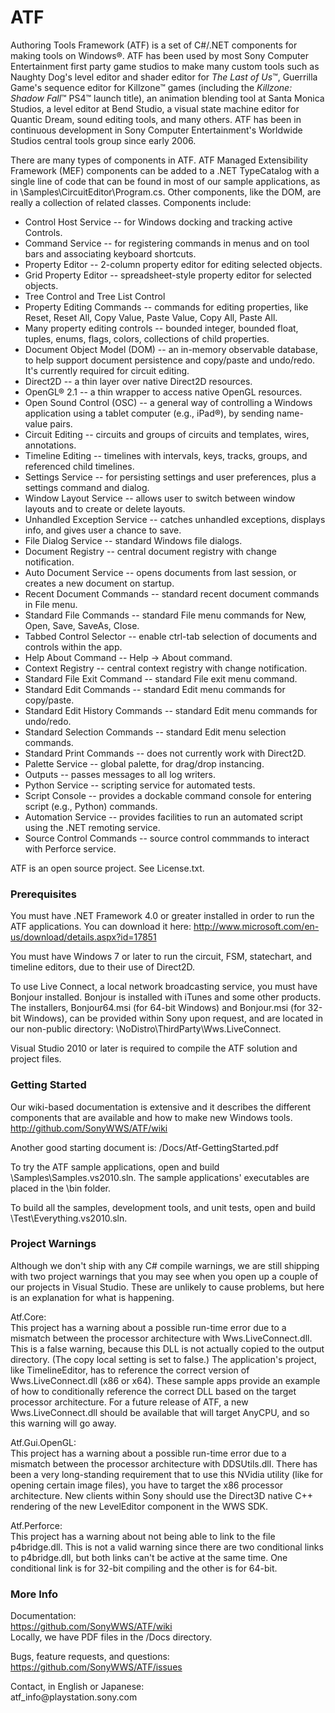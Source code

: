 ATF
===
Authoring Tools Framework (ATF) is a set of C#/.NET components for making tools on Windows&reg;. ATF has been used by most Sony Computer Entertainment first party game studios to make many custom tools such as Naughty Dog's level editor and shader editor for _The Last of Us_&trade;, Guerrilla Game's sequence editor for Killzone&trade; games (including the _Killzone: Shadow Fall_&trade; PS4&trade; launch title), an animation blending tool at Santa Monica Studios, a level editor at Bend Studio, a visual state machine editor for Quantic Dream, sound editing tools, and many others. ATF has been in continuous development in Sony Computer Entertainment's Worldwide Studios central tools group since early 2006.

There are many types of components in ATF. ATF Managed Extensibility Framework (MEF) components can be added to a .NET TypeCatalog with a single line of code that can be found in most of our sample applications, as in \Samples\CircuitEditor\Program.cs. Other components, like the DOM, are really a collection of related classes. Components include:

* Control Host Service -- for Windows docking and tracking active Controls.
* Command Service -- for registering commands in menus and on tool bars and associating keyboard shortcuts.
* Property Editor -- 2-column property editor for editing selected objects.
* Grid Property Editor -- spreadsheet-style property editor for selected objects.
* Tree Control and Tree List Control
* Property Editing Commands -- commands for editing properties, like Reset, Reset All, Copy Value, Paste Value, Copy All, Paste All.
* Many property editing controls -- bounded integer, bounded float, tuples, enums, flags, colors, collections of child properties.
* Document Object Model (DOM) -- an in-memory observable database, to help support document persistence and copy/paste and undo/redo. It's currently required for circuit editing.
* Direct2D -- a thin layer over native Direct2D resources.
* OpenGL&reg; 2.1 -- a thin wrapper to access native OpenGL resources.
* Open Sound Control (OSC) -- a general way of controlling a Windows application using a tablet computer (e.g., iPad&reg;), by sending name-value pairs.
* Circuit Editing -- circuits and groups of circuits and templates, wires, annotations.
* Timeline Editing -- timelines with intervals, keys, tracks, groups, and referenced child timelines.
* Settings Service -- for persisting settings and user preferences, plus a settings command and dialog.
* Window Layout Service -- allows user to switch between window layouts and to create or delete layouts.
* Unhandled Exception Service -- catches unhandled exceptions, displays info, and gives user a chance to save.
* File Dialog Service -- standard Windows file dialogs.
* Document Registry -- central document registry with change notification.
* Auto Document Service -- opens documents from last session, or creates a new document on startup.
* Recent Document Commands -- standard recent document commands in File menu.
* Standard File Commands -- standard File menu commands for New, Open, Save, SaveAs, Close.
* Tabbed Control Selector -- enable ctrl-tab selection of documents and controls within the app.
* Help About Command -- Help -> About command.
* Context Registry -- central context registry with change notification.
* Standard File Exit Command -- standard File exit menu command.
* Standard Edit Commands -- standard Edit menu commands for copy/paste.
* Standard Edit History Commands -- standard Edit menu commands for undo/redo.
* Standard Selection Commands -- standard Edit menu selection commands.
* Standard Print Commands -- does not currently work with Direct2D.
* Palette Service -- global palette, for drag/drop instancing.
* Outputs -- passes messages to all log writers.
* Python Service -- scripting service for automated tests.
* Script Console -- provides a dockable command console for entering script (e.g., Python) commands.
* Automation Service -- provides facilities to run an automated script using the .NET remoting service.
* Source Control Commands -- source control commmands to interact with Perforce service.

ATF is an open source project. See License.txt.

### Prerequisites ###
You must have .NET Framework 4.0 or greater installed in order to run the ATF applications. You can download it here:
http://www.microsoft.com/en-us/download/details.aspx?id=17851 

You must have Windows 7 or later to run the circuit, FSM, statechart, and timeline editors, due to their use of Direct2D.

To use Live Connect, a local network broadcasting service, you must have Bonjour installed. Bonjour is installed with iTunes and some other products. The installers, Bonjour64.msi (for 64-bit Windows) and Bonjour.msi (for 32-bit Windows), can be provided within Sony upon request, and are located in our non-public directory: \NoDistro\ThirdParty\Wws.LiveConnect.

Visual Studio 2010 or later is required to compile the ATF solution and project files.


### Getting Started ###
Our wiki-based documentation is extensive and it describes the different components that are available and how to make new Windows tools.
http://github.com/SonyWWS/ATF/wiki

Another good starting document is:
/Docs/Atf-GettingStarted.pdf

To try the ATF sample applications, open and build \Samples\Samples.vs2010.sln. The sample applications' executables are placed in the \bin folder.

To build all the samples, development tools, and unit tests, open and build \Test\Everything.vs2010.sln.


### Project Warnings ###
Although we don't ship with any C# compile warnings, we are still shipping with two project warnings that you may see when you open up a couple of our projects in Visual Studio. These are unlikely to cause problems, but here is an explanation for what is happening.

Atf.Core:  
This project has a warning about a possible run-time error due to a mismatch between the processor architecture with Wws.LiveConnect.dll. This is a false warning, because this DLL is not actually copied to the output directory. (The copy local setting is set to false.) The application's project, like TimelineEditor, has to reference the correct version of Wws.LiveConnect.dll (x86 or x64). These sample apps provide an example of how to conditionally reference the correct DLL based on the target processor architecture. For a future release of ATF, a new Wws.LiveConnect.dll should be available that will target AnyCPU, and so this warning will go away.

Atf.Gui.OpenGL:  
This project has a warning about a possible run-time error due to a mismatch between the processor architecture with DDSUtils.dll. There has been a very long-standing requirement that to use this NVidia utility (like for opening certain image files), you have to target the x86 processor architecture. New clients within Sony should use the Direct3D native C++ rendering of the new LevelEditor component in the WWS SDK.

Atf.Perforce:  
This project has a warning about not being able to link to the file p4bridge.dll. This is not a valid warning since there are two conditional links to p4bridge.dll, but both links can't be active at the same time. One conditional link is for 32-bit compiling and the other is for 64-bit.


### More Info ###
Documentation:  
https://github.com/SonyWWS/ATF/wiki  
Locally, we have PDF files in the /Docs directory.

Bugs, feature requests, and questions:  
https://github.com/SonyWWS/ATF/issues

Contact, in English or Japanese:  
&#097;&#116;&#102;&#095;&#105;&#110;&#102;&#111;&#064;&#112;&#108;&#097;&#121;&#115;&#116;&#097;&#116;&#105;&#111;&#110;&#046;&#115;&#111;&#110;&#121;&#046;&#099;&#111;&#109;
